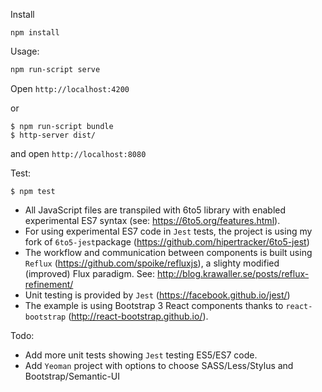 Install

```
npm install
```

Usage:

```bash
npm run-script serve
```

Open `http://localhost:4200`

or

```
$ npm run-script bundle
$ http-server dist/
```
and open `http://localhost:8080`

Test:

```
$ npm test
```

* All JavaScript files are transpiled with 6to5 library with enabled experimental ES7 syntax (see: https://6to5.org/features.html).
* For using experimental ES7 code in `Jest` tests, the project is using my fork of `6to5-jest`package (https://github.com/hipertracker/6to5-jest)
* The workflow and communication between components is built using `Reflux` (https://github.com/spoike/refluxjs), a slighty modified (improved) Flux paradigm. See: http://blog.krawaller.se/posts/reflux-refinement/
* Unit testing is provided by `Jest` (https://facebook.github.io/jest/)
* The example is using Bootstrap 3 React components thanks to `react-bootstrap` (http://react-bootstrap.github.io/).

Todo:

* Add  more unit tests showing `Jest` testing ES5/ES7 code.
* Add `Yeoman` project with options to choose SASS/Less/Stylus and Bootstrap/Semantic-UI

